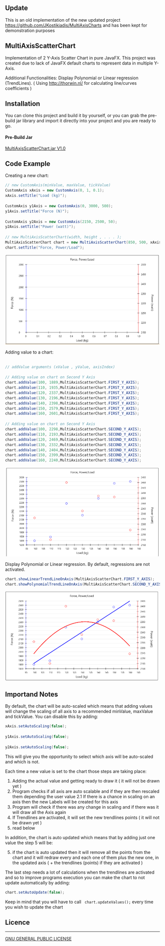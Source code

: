 ## Update
This is an old implementation of the new updated project https://github.com/JKostikiadis/MultiAxisCharts and has been kept for demonstration purposes


## MultiAxisScatterChart

Implementation of 2 Y-Axis Scatter Chart in pure JavaFX. This project was created due to lack of JavaFX default charts to represent data in multiple Y-Axis.

Additional Functionalities:
Display Polynomial or Linear regression (TrendLines). ( Using <url>http://thorwin.nl/</url> for calculating line/curves coefficients )

## Installation

You can clone this project and build it by yourself, or you can grab the pre-build jar library and import it directly into your project and you are ready to go.

#### Pre-Build Jar 
[MultiAxisScatterChart.jar V1.0](https://github.com/JKostikiadis/MulitAxisScatterChart/raw/master/build/MultiAxisScatterChart.jar)


## Code Example

Creating a new chart:

```java
// new CustomAxis(minValue, maxValue, tickValue)
CustomAxis xAxis = new CustomAxis(0, 1, 0.1);
xAxis.setTitle("Load (kg)");

CustomAxis y1Axis = new CustomAxis(0, 3000, 500);
y1Axis.setTitle("Force (N)");

CustomAxis y2Axis = new CustomAxis(2150, 2500, 50);
y2Axis.setTitle("Power (watt)");

// new MultiAxisScatterChart(width, height , . . . );
MultiAxisScatterChart chart = new MultiAxisScatterChart(850, 500, xAxis, y1Axis, y2Axis);
chart.setTitle("Force, Power/Load");
```

![Chart creation ](./preview/chart_creation.png)



Adding value to a chart:

```java

// addValue arguments (xValue , yValue, axisIndex)

// Adding value on chart on Second Y Axis
chart.addValue(100, 1889,MultiAxisScatterChart.FIRST_Y_AXIS);
chart.addValue(110, 1935,MultiAxisScatterChart.FIRST_Y_AXIS);
chart.addValue(120, 2337,MultiAxisScatterChart.FIRST_Y_AXIS);
chart.addValue(130, 2196,MultiAxisScatterChart.FIRST_Y_AXIS);
chart.addValue(140, 2398,MultiAxisScatterChart.FIRST_Y_AXIS);
chart.addValue(150, 2579,MultiAxisScatterChart.FIRST_Y_AXIS);
chart.addValue(160, 2601,MultiAxisScatterChart.FIRST_Y_AXIS);

// Adding value on chart on Second Y Axis
chart.addValue(100, 2298,MultiAxisScatterChart.SECOND_Y_AXIS);
chart.addValue(110, 2193,MultiAxisScatterChart.SECOND_Y_AXIS);
chart.addValue(120, 2469,MultiAxisScatterChart.SECOND_Y_AXIS);
chart.addValue(130, 2332,MultiAxisScatterChart.SECOND_Y_AXIS);
chart.addValue(140, 2404,MultiAxisScatterChart.SECOND_Y_AXIS);
chart.addValue(150, 2399,MultiAxisScatterChart.SECOND_Y_AXIS);
chart.addValue(160, 2240,MultiAxisScatterChart.SECOND_Y_AXIS);
```

![Chart with values ](./preview/chart_values_adding.png)


Display Polynomial or Linear regression. By default, regressions are not activated.

```java
chart.showLinearTrendLineOnAxis(MultiAxisScatterChart.FIRST_Y_AXIS);
chart.showPolynomialTrendLineOnAxis(MultiAxisScatterChart.SECOND_Y_AXIS);
```

![Chart with Trendlines ](./preview/chart_regressions.png)


## Importand Notes 

By default, the chart will be auto-scaled which means that adding values will change the scaling of all axis to a recommended minValue, maxValue and tickValue. You can disable this by adding:

```java
xAxis.setAutoScaling(false);

y1Axis.setAutoScaling(false);

y2Axis.setAutoScaling(false);
```

This will give you the opportunity to select which axis will be auto-scaled and which is not. 

Each time a new value is set to the chart those steps are taking place:

1. Adding the actual value and getting ready to draw it ( it will not be drawn yet )
2. Program checks if all axis are auto scalable and if they are then rescaled them depending the user value 
  2.1 If there is a chance in scaling on an axis then the new Labels will be created for this axis
3. Program will check if there was any change in scaling and if there was it will draw all the Axis again 
4. If Trendlines are activated, it will set the new trendlines points ( it will not be drawn yet )
5. read below 


In addition, the chart is auto updated which means that by adding just one value the step 5 will be:

5. if the chart is auto updated then it will remove all the points from the chart and it will redraw every and each one of them plus the new one, in the updated axis (  + the trendlines (points) if they are activated )

The last step needs a lot of calculations when the trendlines are activated and so to improve programs execution you can make the chart to not update automatically by adding:

```java
chart.setAutoUpdate(false);
```

Keep in mind that you will have to call ``` chart.updateValues();``` every time you wish to update the chart

## Licence
-------
[GNU GENERAL PUBLIC LICENSE](LICENSE)
